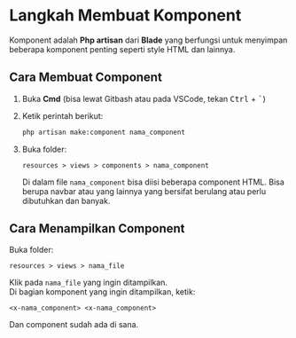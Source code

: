 # Langkah Membuat Komponent

Komponent adalah **Php artisan** dari **Blade** yang berfungsi untuk menyimpan beberapa komponent penting seperti style HTML dan lainnya.

## Cara Membuat Component

1. Buka **Cmd** (bisa lewat Gitbash atau pada VSCode, tekan <kbd>Ctrl</kbd> + <kbd>`</kbd>)
2. Ketik perintah berikut:

    ```bash
    php artisan make:component nama_component
    ```

3. Buka folder:

    ```
    resources > views > components > nama_component
    ```

    Di dalam file `nama_component` bisa diisi beberapa component HTML. Bisa berupa navbar atau yang lainnya yang bersifat berulang atau perlu dibutuhkan dan banyak.

## Cara Menampilkan Component

Buka folder:

```
resources > views > nama_file
```

Klik pada `nama_file` yang ingin ditampilkan.  
Di bagian komponent yang ingin ditampilkan, ketik:

```blade
<x-nama_component> <x-nama_component>
```

Dan component sudah ada di sana.